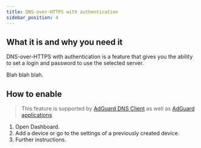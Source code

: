 ```yaml
---
title: DNS-over-HTTPS with authentication
sidebar_position: 4
---
```


## What it is and why you need it

DNS-over-HTTPS with authentication is a feature that gives you the ability to set a login and password to use the selected server.

Blah blah blah.

## How to enable

> This feature is supported by [AdGuard DNS Client](/dns-client/overview/) as well as [AdGuard applications](https://adguard.website.agrd.dev/welcome.html)

1. Open Dashboard.
1. Add a device or go to the settings of a previously created device.
1. Further instructions.
